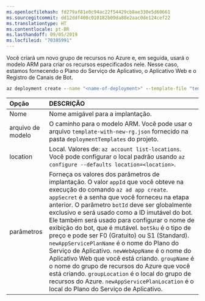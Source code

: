 ```yaml
---
ms.openlocfilehash: fd279af81e0c94ac22f54429cb8ae330e5d60661
ms.sourcegitcommit: dd12ddf408c010182b09da88e2aac0de124cef22
ms.translationtype: HT
ms.contentlocale: pt-BR
ms.lasthandoff: 09/05/2019
ms.locfileid: "70385991"
---
```

Você criará um novo grupo de recursos no Azure e, em seguida, usará o modelo ARM para criar os recursos especificados nele. Nesse caso, estamos fornecendo o Plano do Serviço de Aplicativo, o Aplicativo Web e o Registro de Canais de Bot.

```cmd
az deployment create --name "<name-of-deployment>" --template-file "template-with-new-rg.json" --location "location-name" --parameters appId="<msa-app-guid>" appSecret="<msa-app-password>" botId="<id-or-name-of-bot>" botSku=F0 newAppServicePlanName="<name-of-app-service-plan>" newWebAppName="<name-of-web-app>" groupName="<new-group-name>" groupLocation="<location>" newAppServicePlanLocation="<location>"
```

| Opção   | DESCRIÇÃO |
|:---------|:------------|
| Nome | Nome amigável para a implantação. |
| arquivo de modelo | O caminho para o modelo ARM. Você pode usar o arquivo `template-with-new-rg.json` fornecido na pasta `deploymentTemplates` do projeto. |
| location |Local. Valores de: `az account list-locations`. Você pode configurar o local padrão usando `az configure --defaults location=<location>`. |
| parâmetros | Forneça os valores dos parâmetros de implantação. O valor `appId` que você obteve na execução do comando `az ad app create`. `appSecret` é a senha que você forneceu na etapa anterior. O parâmetro `botId` deve ser globalmente exclusivo e será usado como a ID imutável do bot. Ele também será usado para configurar o nome de exibição do bot, que é mutável. `botSku` é o tipo de preço e pode ser F0 (Gratuito) ou S1 (Standard). `newAppServicePlanName` é o nome do Plano do Serviço de Aplicativo. `newWebAppName` é o nome do Aplicativo Web que você está criando. `groupName` é o nome do grupo de recursos do Azure que você está criando. `groupLocation` é o local do grupo de recursos do Azure. `newAppServicePlanLocation` é o local do Plano do Serviço de Aplicativo. |
